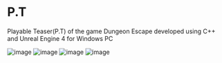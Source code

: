 # P.T
Playable Teaser(P.T) of the game Dungeon Escape developed using C++ and Unreal Engine 4 for Windows PC

![image](https://user-images.githubusercontent.com/51410810/96278905-b26eaf80-0ff3-11eb-9f31-e3ecd40a45ea.png)
![image](https://user-images.githubusercontent.com/51410810/96279054-d6ca8c00-0ff3-11eb-8b31-4ffa798bbf9d.png)
![image](https://user-images.githubusercontent.com/51410810/96279215-ffeb1c80-0ff3-11eb-81e4-c38aa4d6c01f.png)
![image](https://user-images.githubusercontent.com/51410810/96279330-2315cc00-0ff4-11eb-8d93-b8282d6355ee.png)



